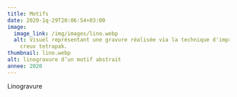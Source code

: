 ```yaml
---
title: Motifs
date: 2020-1q-29T20:06:54+03:00
image:
  image_link: /img/images/lino.webp
  alt: Visuel représentant une gravure réalisée via la technique d'impression en
    creux tetrapak.
thumbnail: lino.webp
alt: linogravure d’un motif abstrait
annee: 2020
---
```

Linogravure
